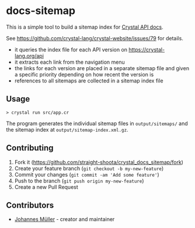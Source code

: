 # docs-sitemap

This is a simple tool to build a sitemap index for [Crystal API docs](https://crystal-lang.org/api).

See https://github.com/crystal-lang/crystal-website/issues/79 for details.

* it queries the index file for each API version on https://crystal-lang.org/api
* it extracts each link from the navigation menu
* the links for each version are placed in a separate sitemap file and given a
  specific priority depending on how recent the version is
* references to all sitemaps are collected in a sitemap index file

## Usage

```shell
> crystal run src/app.cr
```

The program generates the individual sitemap files in `output/sitemaps/` and the
sitemap index at `output/sitemap-index.xml.gz`.

## Contributing

1. Fork it (<https://github.com/straight-shoota/crystal_docs_sitemap/fork>)
2. Create your feature branch (`git checkout -b my-new-feature`)
3. Commit your changes (`git commit -am 'Add some feature'`)
4. Push to the branch (`git push origin my-new-feature`)
5. Create a new Pull Request

## Contributors

- [Johannes Müller](https://github.com/straight-shoota) - creator and maintainer
